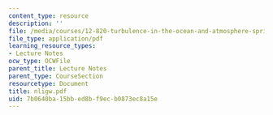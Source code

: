 ```yaml
---
content_type: resource
description: ''
file: /media/courses/12-820-turbulence-in-the-ocean-and-atmosphere-spring-2007/7b0640ba15bbed8bf9ecb0873ec8a15e_nligw.pdf
file_type: application/pdf
learning_resource_types:
- Lecture Notes
ocw_type: OCWFile
parent_title: Lecture Notes
parent_type: CourseSection
resourcetype: Document
title: nligw.pdf
uid: 7b0640ba-15bb-ed8b-f9ec-b0873ec8a15e
---
```

